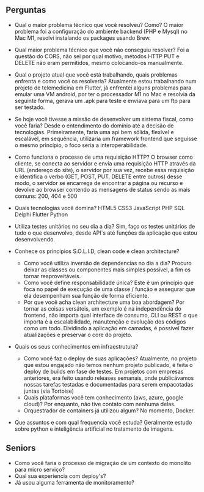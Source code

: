## Perguntas

- Qual o maior problema técnico que você resolveu? Como?
O maior problema foi a configuração do ambiente backend (PHP e Mysql) no Mac M1, resolvi instalando os packages usando Brew.
- Qual maior problema técnico que você não conseguiu resolver?
Foi a questão do CORS, não sei por qual motivo, métodos HTTP PUT e DELETE não eram permitidos,
mesmo colocando-os manualmente.
- Qual o projeto atual que você está trabalhando, quais problemas enfrenta e como você os resolveria?
Atualmente estou trabalhando num projeto de telemedicina em Flutter, já enfrentei alguns problemas para emular uma VM android, por ter o processador M1 no Mac e resolvia da seguinte forma, gerava um .apk para teste e enviava para um ftp para ser testado.
- Se hoje você tivesse a missão de desenvolver um sistema fiscal, como você faria? Desde o entendimento do domínio até a decisão de tecnologias.
Primeiramente, faria uma api bem sólida, flexível e escalável, em sequência, utilizaria um framework frontend que seguisse o mesmo princípio, o foco seria a interoperabilidade.
- Como funciona o processo de uma requisição HTTP?
O browser como cliente, se conecta ao servidor e envia uma requisição HTTP através da URL (endereço do site), o servidor por sua vez, recebe essa requisição e identifica o verbo (GET, POST, PUT, DELETE entre outros) desse modo, o servidor se encarrega de encontrar a página ou recurso e devolve ao browser contendo as mensagens de status sendo as mais comuns: 200, 404 e 500
- Quais tecnologias você domina?
HTML5
CSS3
JavaScript
PHP
SQL
Delphi
Flutter
Python
- Utiliza testes unitários no seu dia a dia?
Sim, faço os testes unitários de tudo o que desenvolvo, desde API`s até funções da aplicação que estou desenvolvendo.
- Conhece os principios S.O.L.I.D, clean code e clean architecture?
    - Como você utiliza inversão de dependencias no dia a dia?
    Procuro deixar as classes ou componentes mais simples possível, a fim os tornar reaproveitáveis.
    - Como você define responsabilidade única?
    Este é um princípio que foca no papel de execução de uma classe / função e assegurar que ela desempenham sua função de forma eficiente.
    - Por que você acha clean architecture uma boa abordagem?
    Por tornar as coisas versáteis, um exemplo é na independência do frontend, não importa qual interface de consumo, CLI ou REST o que importa é a escalabilidade, manutenção e evolução dos códigos como um todo. Dividindo a aplicação em camadas, é possível fazer atualizações e preservar o core do projeto.

- Quais os seus conhecimentos em infraestrutura?
    - Como você faz o deploy de suas aplicações?
    Atualmente, no projeto que estou engajado não temos nenhum projeto publicado, é feita o deploy de builds em fase de testes. Em projetos com empresas anteriores, era feito usando releases semanais, onde publicávamos nossas tarefas testadas e documentadas para serem empacotadas juntas (via Tortoise)
    - Quais plataformas você tem conhecimento (aws, azure, google cloud)?
    Por enquanto, não tive contato com nenhuma delas.
    - Orquestrador de containers já utilizou algum?
    No momento, Docker.
- Que assuntos e com qual frequencia você estuda?
Geralmente estudo sobre python e inteligência artificial no tratamento de imagens.
## Seniors

- Como você faria o processo de migração de um contexto do monolíto para micro serviço?
- Qual sua experiencia com deploy's?
- Já usou alguma ferramenta de monitoramento?
